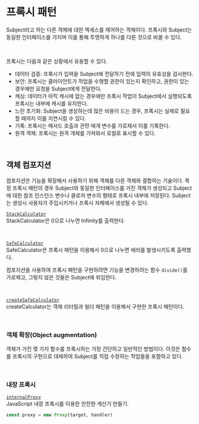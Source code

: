 # 프록시 패턴
Subject라고 하는 다른 객체에 대한 엑세스를 제어하는 객체이다. 프록시와 Subject는 동일한 인터페이스를 가지며 이를 통해 투명하게 하나를 다른 것으로 바꿀 수 있다. 

<br />

프록시는 다음과 같은 상황에서 유용할 수 있다.
- 데이터 검증: 프록시가 입력을 Subject에 전달하기 전에 입력의 유효성을 검사한다.
- 보안: 프록시는 클라이언트가 작업을 수행할 권한이 있는지 확인하고, 권한이 있는 경우에만 요청을 Subject에게 전달한다.
- 캐싱: 데이터가 아직 캐시에 없는 경우에만 프록시 작업이 Subject에서 실행되도록 프록시는 내부에 캐시를 유지한다.
- 느린 초기화: Subject을 생성하는데 많은 비용이 드는 경우, 프록시는 실제로 필요할 때까지 이를 지연시킬 수 있다.
- 기록: 프록시는 메서드 호출과 관련 매개 변수를 가로채서 이를 기록한다.
- 원격 객체: 프록시는 원격 개체를 가져와서 로컬로 표시할 수 있다.

<br />

## 객체 컴포지션
컴포지션은 기능을 확장해서 사용하기 위해 객체를 다른 객체와 결합하는 기술이다. 특정 프록시 패턴의 경우 Subject와 동일한 인터페이스를 가진 객체가 생성되고 Subject애 대한 참조 인스턴스 변수나 클로저 변수의 형태로 프록시 내부에 저장된다. Subject는 생성시 사용자가 주입시키거나 프록시 자체에서 생성될 수 있다.

[`StackCalculator`](https://github.com/vueveloper/ts-node-design-pattern/blob/main/src/Structural/1.Proxy/StackCalculator.ts)<br/>
StackCalculator은 0으로 나누면 Infinity를 출력한다.

<br />

[`SafeCalculator`](https://github.com/vueveloper/ts-node-design-pattern/blob/main/src/Structural/1.Proxy/SafeCalculator.ts)<br/>
SafeCalculator은 프록시 패턴을 이용해서 0으로 나누면 에러를 발생시키도록 출력했다.

컴포지션을 사용하여 프록시 패턴을 구현하려면 기능을 변경하려는 함수 `divide()`를 가로채고, 그렇지 않은 것들은 Subject에 위임한다.

<br />

[`createSafeCalculator`](https://github.com/vueveloper/ts-node-design-pattern/blob/main/src/Structural/1.Proxy/createSafeCalculator.ts)<br/>
createCalculator는 객체 리터럴과 빌더 패턴을 이용해서 구현한 프록시 패턴이다.

<br />

### 객체 확장(Object augmentation)
객체가 가진 몇 가지 함수를 프록시하는 가장 간단하고 일반적인 방법이다. 이것은 함수를 프록시의 구현으로 대체하여 Subject를 직접 수정하는 작업들을 포함하고 있다.

<br />

### 내장 프록시
[`internalProxy`](https://github.com/vueveloper/ts-node-design-pattern/blob/main/src/Structural/1.Proxy/internalProxy.ts)<br/>
JavaScript 내장 프록시를 이용한 안전한 계산기 만들기.

```ts
const proxy = new Proxy(target, handler)
```
